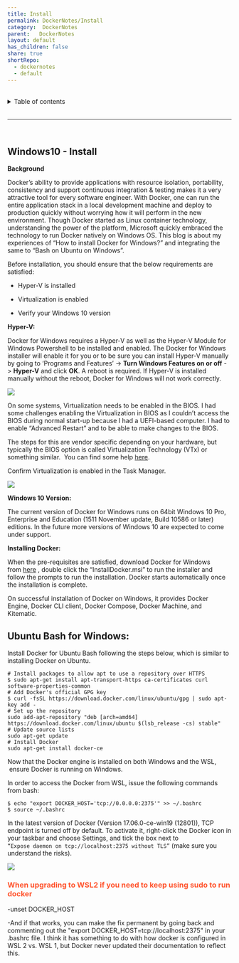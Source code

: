 ```yaml
---
title: Install
permalink: DockerNotes/Install
category:  DockerNotes
parent:   DockerNotes
layout: default
has_children: false
share: true
shortRepo:
  - dockernotes
  - default          
---
```



<br/>          

<details markdown="block">                
<summary>                
Table of contents                
</summary>                
{: .text-delta }                
1. TOC                
{:toc}                
</details>                

<br/>                

***                

<br/>
<body>
     <h2> Windows10 - Install </h2>   <p></p><p><strong>Background</strong></p><p>Docker’s ability to provide applications with resource isolation, portability, consistency and support continuous integration &amp; testing makes it a very attractive tool for every software engineer. With Docker, one can run the entire application stack in a local development machine and deploy to production quickly without worrying how it will perform in the new environment. Though Docker started as Linux container technology, understanding the power of the platform, Microsoft quickly embraced the technology to run Docker natively on Windows OS. This blog is about my experiences of “How to install Docker for Windows?” and integrating the same to “Bash on Ubuntu on Windows”.</p><p>Before installation, you should ensure that the below requirements are satisfied:</p><ul><li><p>Hyper-V is installed</p></li><li><p>Virtualization is enabled</p></li><li><p>Verify your Windows 10 version</p></li></ul><p><strong>Hyper-V:</strong></p><p>Docker for Windows requires a Hyper-V as well as the Hyper-V Module for Windows Powershell to be installed and enabled. The Docker for Windows installer will enable it for you or to be sure you can install Hyper-V manually by going to ‘Programs and Features’ -&gt;&nbsp;<strong>Turn Windows Features on or off</strong>&nbsp;-&gt;&nbsp;<strong>Hyper-V</strong>&nbsp;and click&nbsp;<strong>OK</strong>. A reboot is required. If Hyper-V is installed manually without the reboot, Docker for Windows will not work correctly.</p><img class="confluence-embedded-image confluence-external-resource image-center" src="https://altis.com.au/wp-content/uploads/2017/07/blog-pic-1.png" data-image-src="https://altis.com.au/wp-content/uploads/2017/07/blog-pic-1.png" loading="lazy"><p>On some systems, Virtualization needs to be enabled in the BIOS. I had some challenges enabling the Virtualization in BIOS as I couldn’t access the BIOS during normal start-up because I had a UEFI-based computer. I had to enable “Advanced Restart” and to be able to make changes to the BIOS.</p><p>The steps for this are vendor specific depending on your hardware, but typically the BIOS option is called Virtualization Technology (VTx) or something similar.&nbsp; You can find some help&nbsp;<a href="https://www.howtogeek.com/213795/how-to-enable-intel-vt-x-in-your-computers-bios-or-uefi-firmware/">here</a>.</p><p>Confirm Virtualization is enabled in the Task Manager.</p><img class="confluence-embedded-image confluence-external-resource image-center" src="https://altis.com.au/wp-content/uploads/2017/07/Blog-pic-2.png" data-image-src="https://altis.com.au/wp-content/uploads/2017/07/Blog-pic-2.png" loading="lazy"><p><strong>Windows 10 Version:</strong></p><p>The current version of Docker for Windows runs on 64bit Windows 10 Pro, Enterprise and Education (1511 November update, Build 10586 or later) editions. In the future more versions of Windows 10 are expected to come under support.</p><p><strong>Installing Docker:</strong></p><p>When the pre-requisites are satisfied, download Docker for Windows from&nbsp;<a href="https://download.docker.com/win/stable/InstallDocker.msi">here</a>&nbsp;, double click the “InstallDocker.msi” to run the installer and follow the prompts to run the installation. Docker starts automatically once the installation is complete.</p><p>On successful installation of Docker on Windows, it provides Docker Engine, Docker CLI client, Docker Compose, Docker Machine, and Kitematic.</p><p><h2>Ubuntu Bash for Windows:</h2></p><p>Install Docker for Ubuntu Bash following the steps below, which is similar to installing Docker on Ubuntu.</p><p><code># Install packages to allow apt to use a repository over HTTPS</code><br><code>$ sudo apt-get install apt-transport-https ca-certificates curl software-properties-common</code><br><code># Add Docker's official GPG key</code><br><code>$ curl -fsSL https://download.docker.com/linux/ubuntu/gpg | sudo apt-key add -</code><br><code># Set up the repository</code><br><code>sudo add-apt-repository "deb [arch=amd64] https://download.docker.com/linux/ubuntu $(lsb_release -cs) stable"</code><br><code># Update source lists</code><br><code>sudo apt-get update</code><br><code># Install Docker</code><br><code>sudo apt-get install docker-ce</code></p><p>Now that the Docker engine is installed on both Windows and the WSL, &nbsp;ensure Docker is running on Windows.</p><p>In order to access the Docker from WSL, issue the following commands from bash:</p><p><code>$ echo "export DOCKER_HOST='tcp://0.0.0.0:2375'" &gt;&gt; ~/.bashrc</code><br><code>$ source ~/.bashrc</code></p><p>In the latest version of Docker (Version 17.06.0-ce-win19 (12801)), TCP endpoint is turned off by default. To activate it, right-click the Docker icon in your taskbar and choose Settings, and tick the box next to<br><code>“Expose daemon on tcp://localhost:2375 without TLS”</code>&nbsp;(make sure you understand the risks).</p><p><img class="confluence-embedded-image confluence-external-resource image-center" src="https://altis.com.au/wp-content/uploads/2017/07/Blog-pic-3.png" data-image-src="https://altis.com.au/wp-content/uploads/2017/07/Blog-pic-3.png" loading="lazy"></p><h3><span style="color: rgb(255,86,48);">When upgrading to WSL2 if you need to keep using sudo to run docker</span></h3><p>-unset DOCKER_HOST</p><p>-And if that works, you can make the fix permanent by going back and commenting out the "export DOCKER_HOST=tcp://localhost:2375" in your .bashrc file. I think it has something to do with how docker is configured in WSL 2 vs. WSL 1, but Docker never updated their documentation to reflect this.</p>



</body>